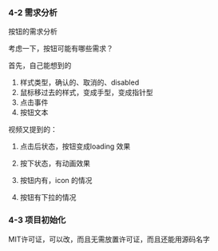 ### 4-2 需求分析

按钮的需求分析

考虑一下，按钮可能有哪些需求？

首先，自己能想到的

1. 样式类型，确认的、取消的、disabled
2. 鼠标移过去的样式，变成手型，变成指针型
3. 点击事件
4. 按钮文本

视频又提到的：

1. 点击后状态，按钮变成loading 效果

2. 按下状态，有动画效果

3. 按钮内有，icon 的情况

4. 按钮有下拉的情况

   

### 4-3 项目初始化

MIT许可证，可以改，而且无需放置许可证，而且还能用源码名字





























